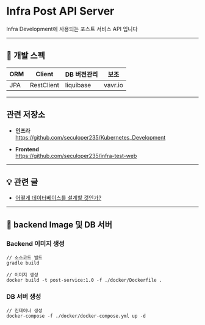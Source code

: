 # Infra Post API Server

Infra Development에 사용되는 포스트 서비스 API 입니다

---
## 📝 개발 스펙
| ORM  | Client     | DB 버전관리   | 보조      |
|------|------------|-----------|---------|
| JPA  | RestClient | liquibase | vavr.io |

---
## 관련 저장소
* **인프라**\
https://github.com/seculoper235/Kubernetes_Development


* **Frontend**\
https://github.com/seculoper235/infra-test-web

---
## 💡 관련 글
* [어떻게 데이터베이스를 설계할 것인가?](https://velog.io/@seculoper235/MSA-%EC%96%B4%EB%96%BB%EA%B2%8C-%EB%8D%B0%EC%9D%B4%ED%84%B0%EB%B2%A0%EC%9D%B4%EC%8A%A4%EB%A5%BC-%EC%84%A4%EA%B3%84%ED%95%A0-%EA%B2%83%EC%9D%B8%EA%B0%80)

---
## 📝 backend Image 및 DB 서버
### Backend 이미지 생성
```shell
// 소스코드 빌드
gradle build

// 이미지 생성
docker build -t post-service:1.0 -f ./docker/Dockerfile .
```

### DB 서버 생성
```shell
// 컨테이너 생성
docker-compose -f ./docker/docker-compose.yml up -d
```
